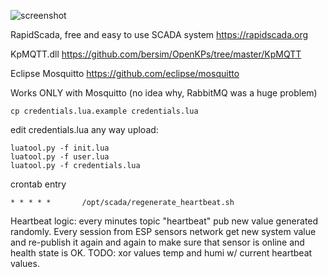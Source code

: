 ![screenshot](https://raw.githubusercontent.com/ilyxa/NodeMCU_dht22_MQTT_DeepSleep/master/rapidscada_demo_screenshot.jpg "RapidScada Table Screenshot")

RapidScada, free and easy to use SCADA system https://rapidscada.org

KpMQTT.dll https://github.com/bersim/OpenKPs/tree/master/KpMQTT

Eclipse Mosquitto https://github.com/eclipse/mosquitto

Works ONLY with Mosquitto (no idea why, RabbitMQ was a huge problem)

```
cp credentials.lua.example credentials.lua
```
edit credentials.lua any way
upload: 
```
luatool.py -f init.lua
luatool.py -f user.lua
luatool.py -f credentials.lua
```

crontab entry
```
* * * * *       /opt/scada/regenerate_heartbeat.sh
```

Heartbeat logic: every minutes topic "heartbeat" pub new value generated randomly. Every session from ESP sensors network get new system value and re-publish it again and again to make sure that sensor is online and health state is OK. TODO: xor values temp and humi w/ current heartbeat values.
